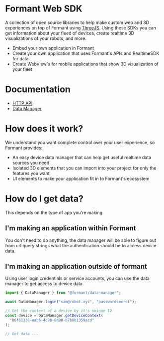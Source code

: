 # Formant Web SDK

A collection of open source libraries to help make custom web and 3D experiences on top of Formant using [ThreeJS](https://threejs.org/). Using these SDKs you can get information about your fleed of devices, create realtime 3D visualizations of your robots, and more.

- Embed your own application in Formant
- Create your own application that uses Formant's APIs and RealtimeSDK for data
- Create WebView's for mobile applications that show 3D visualization of your fleet

# Documentation

- [HTTP API](https://formantio.github.io/web-sdk/docs/api/)
- [Data Manager](https://formantio.github.io/web-sdk/docs/data-manager/)

# How does it work?

We understand you want complete control over your user experience, so Formant provides:

- An easy device data manager that can help get useful realtime data sources you need
- Isolated 3D elements that you can import into your project for only the features you want
- UI elements to make your application fit in to Formant's ecosystem

# How do I get data?

This depends on the type of app you're making

## I'm making an application within Formant

You don't need to do anything, the data manager will be able to figure out from url query strings what the authentication should be to access device data.

## I'm making an application outside of formant

Using user login credentials or service accounts, you can use the data manager to get access to device data.

```javascript
import { DataManager } from "@formant/data-manager";

await DataManager.login("sam@robot.xyz", "passwordsecret");

// Get the context of a device by it's unique ID
const device = DataManager.getDeviceContext(
  "86f61338-eab6-4c9b-8d98-b7b8b1359acd"
);

// Get data ...
```
